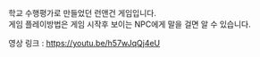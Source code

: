 학교 수행평가로 만들었던 런앤건 게임입니다. <br>
게임 플레이방법은 게임 시작후 보이는 NPC에게 말을 걸면 알 수 있습니다.<br>




영상 링크 : https://youtu.be/h57wJqQj4eU
